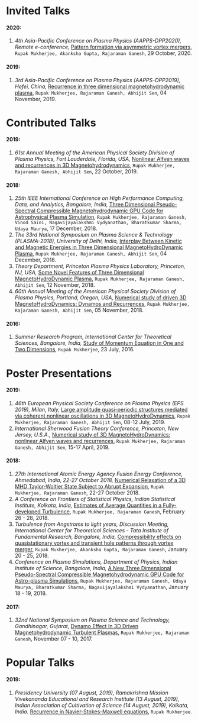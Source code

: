 # Invited Talks

#### 2020:
1. _4th Asia-Pacific Conference on Plasma Physics (AAPPS-DPP2020), Remote e-conference,_ [Pattern formation via asymmetric vortex mergers](https://drive.google.com/file/d/19AxPmq8GtiQYp9g08Q06UO4Ozs3Mk2Nf/view), `Rupak Mukherjee, Akanksha Gupta, Rajaraman Ganesh`, 29 October, 2020.

#### 2019:
1. _3rd Asia-Pacific Conference on Plasma Physics (AAPPS-DPP2019), Hefei, China,_ [Recurrence in three dimensional magnetohydrodynamic plasma](https://drive.google.com/file/d/1CenyLFDsN7a8J--vnbt2zRmbb2WVsbeD/view), `Rupak Mukherjee, Rajaraman Ganesh, Abhijit Sen`, 04 November, 2019.

# Contributed Talks

#### 2019:
1. _61st Annual Meeting of the American Physical Society Division of Plasma Physics, Fort Lauderdale, Florida, USA,_ [Nonlinear Alfven waves and recurrences in 3D Magnetohydrodynamics](https://drive.google.com/file/d/1QbFfkj9iDSDituX51VlL5zISQAYNyV6a/view), `Rupak Mukherjee, Rajaraman Ganesh, Abhijit Sen`, 22 October, 2019.

#### 2018:
1. _25th IEEE International Conference on High Performance Computing, Data, and Analytics, Bangalore, India,_ [Three Dimensional Pseudo-Spectral Compressible Magnetohydrodynamic GPU Code for Astrophysical Plasma Simulation](https://drive.google.com/file/d/1msbYTV4khAVKDpDB6VxLj2SjFsLsXcdC/view), `Rupak Mukherjee, Rajaraman Ganesh, Vinod Saini, Nagavijayalakshmi Vydyanathan, Bharatkumar Sharma, Udaya Maurya`, 17 December, 2018.
2. _The 33rd National Symposium on Plasma Science & Technology (PLASMA-2018), University of Delhi, India,_ [Interplay Between Kinetic and Magnetic Energies in Three Dimensional MagnetoHydroDynamic Plasma](https://drive.google.com/file/d/1whr7hvboTh4zPftuT5LY-F-YkU-JQ7n2/view), `Rupak Mukherjee, Rajaraman Ganesh, Abhijit Sen`, 04 December, 2018.
3. _Theory Department, Princeton Plasma Physics Laboratory, Princeton, NJ, USA,_ [Some Novel Features of Three Dimensional MagnetoHydroDynamic Plasma](https://drive.google.com/file/d/1b1L2vr8KMXRgDztZ9__sd-6N1_9Zt2T8/view), `Rupak Mukherjee, Rajaraman Ganesh, Abhijit Sen`, 12 November, 2018.
4. _60th Annual Meeting of the American Physical Society Division of Plasma Physics, Portland, Oregon, USA,_ [Numerical study of driven 3D MagnetoHydroDynamics: Dynamos and Recurrences](https://drive.google.com/file/d/160fD7fAhm6lp1UnED_L96GHn-f6_-vvC/view), `Rupak Mukherjee, Rajaraman Ganesh, Abhijit Sen`, 05 November, 2018.

#### 2016:
1. _Summer Research Program, International Center for Theoretical Sciences, Bangalore, India,_ [Study of Momentum Equation in One and Two Dimensions](https://drive.google.com/file/d/0B6yz4fhLgGUeNldIejZzaENoVzA/view), `Rupak Mukherjee`, 23 July, 2016.

# Poster Presentations

#### 2019:
1. _46th European Physical Society Conference on Plasma Physics (EPS 2019), Milan, Italy,_ [Large amplitude quasi-periodic structures mediated via coherent nonlinear oscillations in 3D MagnetoHydroDynamics](https://drive.google.com/file/d/1LYOGZ2o4uYp9ywpuqW59xvH1xnqa0QIt/view), `Rupak Mukherjee, Rajaraman Ganesh, Abhijit Sen`, 08-12 July, 2019.
2. _International Sherwood Fusion Theory Conference, Princeton, New Jersey, U.S.A.,_ [Numerical study of 3D MagnetoHydroDynamics: nonlinear Alfven waves and recurrences](https://drive.google.com/file/d/1hm4Oz8qV8Kthy2SyjajkQgP3mOB6PP4E/view), `Rupak Mukherjee, Rajaraman Ganesh, Abhijit Sen`, 15-17 April, 2019.

#### 2018:
1. _27th International Atomic Energy Agency Fusion Energy Conference, Ahmedabad, India, 22-27 October 2018,_ [Numerical Relaxation of a 3D MHD Taylor-Woltjer State Subject to Abrupt Expansion](https://drive.google.com/file/d/1vAkTKrK3OfumMoU9hbAkDp6rvZQjWSDl/view), `Rupak Mukherjee, Rajaraman Ganesh`, 22-27 October 2018.
2. _A Conference on Frontiers of Statistical Physics, Indian Statistical Institute, Kolkata, India,_ [Estimates of Average Quantities in a Fully-developed Turbulence](https://drive.google.com/file/d/1QfUqBXpzEIwSEPLDLi6WZ0PQJTJzQptU/view), `Rupak Mukherjee, Rajaraman Ganesh`, February 26 - 28, 2018.
3. _Turbulence from Angstroms to light years, Discussion Meeting, International Center for Theoretical Sciences - Tata Institute of Fundamental Research, Bangalore, India,_ [Compressibility effects on quasistationary vortex and transient hole patterns through vortex merger](https://drive.google.com/file/d/1wVvSYCsop8Z3GZNfN3K3g9OkyNN_MdPl/view), `Rupak Mukherjee, Akanksha Gupta, Rajaraman Ganesh`, January 20 - 25, 2018.
4. _Conference on Plasma Simulations, Department of Physics, Indian Institute of Science, Bangalore, India,_ [A New Three Dimensional Pseudo-Spectral Compressible Magnetohydrodynamic GPU Code for Astro-plasma Simulations](https://drive.google.com/file/d/1XNUbUp9pmFKBLhulvIzGK8X7Oausk2NB/view), `Rupak Mukherjee, Rajaraman Ganesh, Udaya Maurya, Bharatkumar Sharma, Nagavijayalakshmi Vydyanathan`, January 18 - 19, 2018.

#### 2017:
1. _32nd National Symposium on Plasma Science and Technology, Gandhinagar, Gujarat,_ [Dynamo Effect In 3D Driven Magnetohydrodynamic Turbulent Plasmas](https://drive.google.com/file/d/1_BVy9d567avbxNAVNkavOxrVLElD-5l0/view), `Rupak Mukherjee, Rajaraman Ganesh`, November 07 - 10, 2017.

# Popular Talks

#### 2019:
1. _Presidency University (07 August, 2019), Ramakrishna Mission Vivekananda Educational and Research Institute (13 August, 2019), Indian Association of Cultivation of Science (14 August, 2019), Kolkata, India._ [Recurrence in Navier-Stokes-Maxwell equations](https://drive.google.com/file/d/1709aRblSW367QRYGBkXGyzvUTL9tnDl4/view), `Rupak Mukherjee`.
